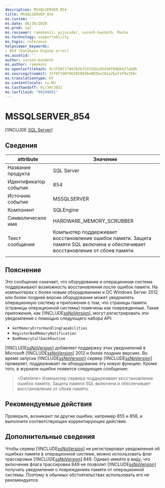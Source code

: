 ```yaml
---
description: MSSQLSERVER_854
title: MSSQLSERVER_854
ms.custom: ''
ms.date: 08/20/2020
ms.prod: sql
ms.reviewer: ramakoni1, pijocoder, suresh-kandoth, Masha
ms.technology: supportability
ms.topic: reference
helpviewer_keywords:
- 854 (Database Engine error)
ms.assetid: ''
author: suresh-kandoth
ms.author: ramakoni
ms.openlocfilehash: 9c3f2071748702b7537d1bc05450f09bb437ab0b
ms.sourcegitcommit: 33f0f190f962059826e002be165a2bef4f9e350c
ms.translationtype: HT
ms.contentlocale: ru-RU
ms.lasthandoff: 01/30/2021
ms.locfileid: "99194091"
---
```

# <a name="mssqlserver_854"></a>MSSQLSERVER_854
 [!INCLUDE [SQL Server](../../includes/applies-to-version/sqlserver.md)]

## <a name="details"></a>Сведения

|attribute|Значение|
|---|---|
|Название продукта|SQL Server|
|Идентификатор события|854|
|Источник события|MSSQLSERVER|
|Компонент|SQLEngine|
|Символическое имя|HARDWARE_MEMORY_SCRUBBER|
|Текст сообщения|Компьютер поддерживает восстановление ошибок памяти. Защита памяти SQL включена и обеспечивает восстановление от сбоев памяти.|
||

## <a name="explanation"></a>Пояснение

Это сообщение означает, что оборудование и операционная система поддерживают возможность восстановления после ошибок памяти. На компьютерах с более новым оборудованием и ОС Windows Server 2012 или более поздней версии оборудование может уведомлять операционную систему и приложения о том, что страницы памяти (страницы операционной системы) помечены как поврежденные. Такие приложения, как [!INCLUDE[ssNoVersion](../../includes/ssnoversion-md.md)], могут регистрировать эти уведомления с помощью следующего набора API:

- `GetMemoryErrorHandlingCapabilities`
- `RegisterBadMemoryNotification`
- `BadMemoryCallbackRoutine`

[!INCLUDE[ssNoVersion](../../includes/ssnoversion-md.md)] добавляет поддержку этих уведомлений в Microsoft [!INCLUDE[ssNoVersion](../../includes/ssnoversion-md.md)] 2012 и более поздних версиях. Во время запуска [!INCLUDE[ssNoVersion](../../includes/ssnoversion-md.md)] сервер [!INCLUDE[ssNoVersion](../../includes/ssnoversion-md.md)] проверяет, поддерживает ли оборудование эту новую функцию. Кроме того, в журнале ошибок появится следующее сообщение:

> \<Datetime> Компьютер сервера поддерживает восстановление ошибок памяти. Защита памяти SQL включена и обеспечивает восстановление от сбоев памяти.

## <a name="user-action"></a>Рекомендуемые действия

Проверьте, возникают ли другие ошибки, например 855 и 856, и выполните соответствующее корректирующее действие.

## <a name="more-information"></a>Дополнительные сведения

Чтобы сервер [!INCLUDE[ssNoVersion](../../includes/ssnoversion-md.md)] не регистрировал уведомления об ошибках памяти в операционной системе, можно использовать флаг трассировки [!INCLUDE[ssNoVersion](../../includes/ssnoversion-md.md)] 849. Однако имейте в виду, что включение флага трассировки 849 не позволит [!INCLUDE[ssNoVersion](../../includes/ssnoversion-md.md)] получать уведомления о повреждениях памяти от операционной системы. Поэтому в обычных обстоятельствах использовать его не рекомендуется.
